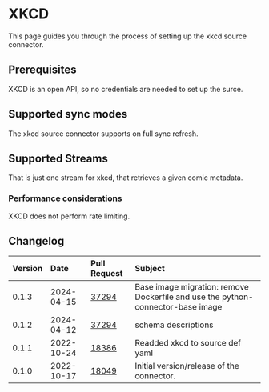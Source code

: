 # XKCD

This page guides you through the process of setting up the xkcd source connector.

## Prerequisites

XKCD is an open API, so no credentials are needed to set up the surce.

## Supported sync modes

The xkcd source connector supports on full sync refresh.

## Supported Streams

That is just one stream for xkcd, that retrieves a given comic metadata.

### Performance considerations

XKCD does not perform rate limiting.

## Changelog

| Version | Date       | Pull Request                                             | Subject                                   |
| :------ | :--------- | :------------------------------------------------------- | :---------------------------------------- |
| 0.1.3 | 2024-04-15 | [37294](https://github.com/airbytehq/airbyte/pull/37294) | Base image migration: remove Dockerfile and use the python-connector-base image |
| 0.1.2 | 2024-04-12 | [37294](https://github.com/airbytehq/airbyte/pull/37294) | schema descriptions |
| 0.1.1   | 2022-10-24 | [18386](https://github.com/airbytehq/airbyte/pull/18386) | Readded xkcd to source def yaml           |
| 0.1.0   | 2022-10-17 | [18049](https://github.com/airbytehq/airbyte/pull/18049) | Initial version/release of the connector. |
